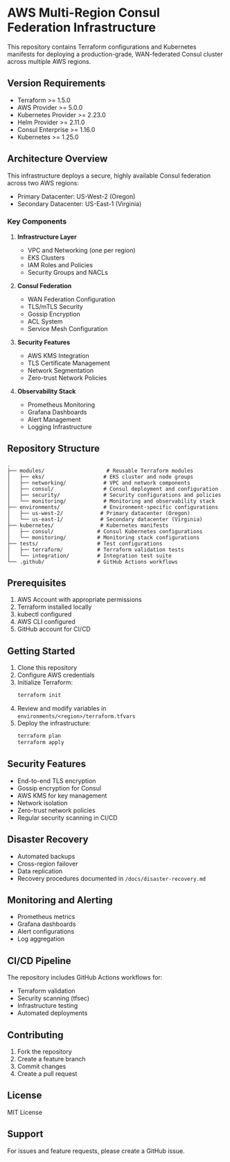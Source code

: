 # AWS Multi-Region Consul Federation Infrastructure

This repository contains Terraform configurations and Kubernetes manifests for deploying a production-grade, WAN-federated Consul cluster across multiple AWS regions.

## Version Requirements

- Terraform >= 1.5.0
- AWS Provider >= 5.0.0
- Kubernetes Provider >= 2.23.0
- Helm Provider >= 2.11.0
- Consul Enterprise >= 1.16.0
- Kubernetes >= 1.25.0

## Architecture Overview

This infrastructure deploys a secure, highly available Consul federation across two AWS regions:
- Primary Datacenter: US-West-2 (Oregon)
- Secondary Datacenter: US-East-1 (Virginia)

### Key Components

1. **Infrastructure Layer**
   - VPC and Networking (one per region)
   - EKS Clusters
   - IAM Roles and Policies
   - Security Groups and NACLs

2. **Consul Federation**
   - WAN Federation Configuration
   - TLS/mTLS Security
   - Gossip Encryption
   - ACL System
   - Service Mesh Configuration

3. **Security Features**
   - AWS KMS Integration
   - TLS Certificate Management
   - Network Segmentation
   - Zero-trust Network Policies

4. **Observability Stack**
   - Prometheus Monitoring
   - Grafana Dashboards
   - Alert Management
   - Logging Infrastructure

## Repository Structure

```
.
├── modules/                    # Reusable Terraform modules
│   ├── eks/                   # EKS cluster and node groups
│   ├── networking/            # VPC and network components
│   ├── consul/                # Consul deployment and configuration
│   ├── security/              # Security configurations and policies
│   └── monitoring/            # Monitoring and observability stack
├── environments/              # Environment-specific configurations
│   ├── us-west-2/            # Primary datacenter (Oregon)
│   └── us-east-1/            # Secondary datacenter (Virginia)
├── kubernetes/               # Kubernetes manifests
│   ├── consul/              # Consul Kubernetes configurations
│   └── monitoring/          # Monitoring stack configurations
├── tests/                   # Test configurations
│   ├── terraform/           # Terraform validation tests
│   └── integration/         # Integration test suite
└── .github/                 # GitHub Actions workflows
```

## Prerequisites

1. AWS Account with appropriate permissions
2. Terraform installed locally
3. kubectl configured
4. AWS CLI configured
5. GitHub account for CI/CD

## Getting Started

1. Clone this repository
2. Configure AWS credentials
3. Initialize Terraform:
   ```bash
   terraform init
   ```
4. Review and modify variables in `environments/<region>/terraform.tfvars`
5. Deploy the infrastructure:
   ```bash
   terraform plan
   terraform apply
   ```

## Security Features

- End-to-end TLS encryption
- Gossip encryption for Consul
- AWS KMS for key management
- Network isolation
- Zero-trust network policies
- Regular security scanning in CI/CD

## Disaster Recovery

- Automated backups
- Cross-region failover
- Data replication
- Recovery procedures documented in `/docs/disaster-recovery.md`

## Monitoring and Alerting

- Prometheus metrics
- Grafana dashboards
- Alert configurations
- Log aggregation

## CI/CD Pipeline

The repository includes GitHub Actions workflows for:
- Terraform validation
- Security scanning (tfsec)
- Infrastructure testing
- Automated deployments

## Contributing

1. Fork the repository
2. Create a feature branch
3. Commit changes
4. Create a pull request

## License

MIT License

## Support

For issues and feature requests, please create a GitHub issue.
